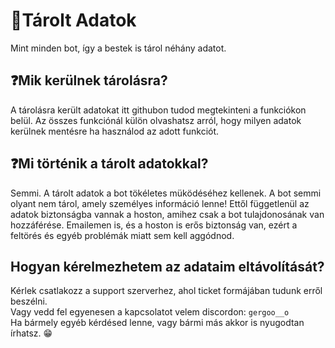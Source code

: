 # 📁Tárolt Adatok
Mint minden bot, így a bestek is tárol néhány adatot.
## ❓Mik kerülnek tárolásra?
A tárolásra került adatokat itt githubon tudod megtekinteni a funkciókon belül. Az összes funkciónál külön olvashatsz arról, hogy milyen adatok kerülnek mentésre ha használod az adott funkciót.

## ❓Mi történik a tárolt adatokkal?
Semmi. A tárolt adatok a bot tökéletes müködéséhez kellenek. A bot semmi olyant nem tárol, amely személyes információ lenne!
Ettől függetlenül az adatok biztonságba vannak a hoston, amihez csak a bot tulajdonosának van hozzáférése. Emailemen is, és a hoston is erős biztonság van, ezért a feltörés és egyéb problémák miatt sem kell aggódnod.

## Hogyan kérelmezhetem az adataim eltávolítását?
Kérlek csatlakozz a support szerverhez, ahol ticket formájában tudunk erről beszélni.<br>
Vagy vedd fel egyenesen a kapcsolatot velem discordon: `gergoo__o`<br>
Ha bármely egyéb kérdésed lenne, vagy bármi más akkor is nyugodtan írhatsz. 😁

